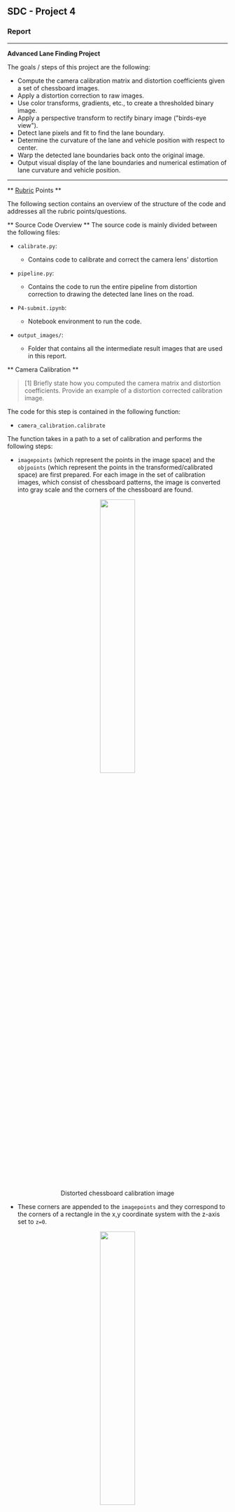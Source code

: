 ## SDC - Project 4

### Report

---

**Advanced Lane Finding Project**

The goals / steps of this project are the following:

* Compute the camera calibration matrix and distortion coefficients given a set of chessboard images.
* Apply a distortion correction to raw images.
* Use color transforms, gradients, etc., to create a thresholded binary image.
* Apply a perspective transform to rectify binary image ("birds-eye view").
* Detect lane pixels and fit to find the lane boundary.
* Determine the curvature of the lane and vehicle position with respect to center.
* Warp the detected lane boundaries back onto the original image.
* Output visual display of the lane boundaries and numerical estimation of lane curvature and vehicle position.

---

** [Rubric](https://review.udacity.com/#!/rubrics/571/view) Points **

The following section contains an overview of the structure of the code and addresses all the rubric points/questions.

** Source Code Overview **
The source code is mainly divided between the following files:
* `calibrate.py`:
  * Contains code to calibrate and correct the camera lens' distortion


* `pipeline.py`:
  * Contains the code to run the entire pipeline from distortion correction to drawing the detected lane lines on the road.


* `P4-submit.ipynb`:
  * Notebook environment to run the code.


* `output_images/`:
  * Folder that contains all the intermediate result images that are used in this report.

** Camera Calibration **

> [1] Briefly state how you computed the camera matrix and distortion coefficients. Provide an example of a distortion corrected calibration image.

The code for this step is contained in the following function:
* `camera_calibration.calibrate`


The function takes in a path to a set of calibration and performs the following steps:

* `imagepoints` (which represent the points in the image space) and the `objpoints` (which represent the points in the transformed/calibrated space) are first prepared. For each image in the set of calibration images, which consist of chessboard patterns, the image is converted into gray scale and the corners of the chessboard are found.

<p align="center">
  <img src="./output_images/chessboard.png" width="40%"/>
  <p align="center">Distorted chessboard calibration image</p>
</p>

* These corners are appended to the `imagepoints` and they correspond to the corners of a rectangle in the x,y coordinate system with the z-axis set to `z=0`.

<p align="center">
  <img src="./output_images/chessboard-corners.png" width="40%"/>
  <p align="center">Chessboard corners in distorted image for calibration</p>
</p>

* Now that we have a mapping between the corners identified in the camera image and the target corners in the x,y plane, the camera can be calibrated using the `imagepoints` and the `objpoints`.

<p align="center">
  <img src="./output_images/undistorted.png" width="40%"/>
  <p align="center">Undistorted image</p>
</p>

* Once calibrated, the calibration matrix and the distortion coefficients are used to `undistort` the image and perform a perspective transformation on the chessboard images to visually check if the calibration was accurately performed.

<p align="center">
  <img src="./output_images/chessboard-warped.png" width="40%"/>
  <p align="center">Perspective transformation and distortion correction applied to the chessboard image</p>
</p>

### Pipeline (single images)

> [1] Provide an example of a distortion-corrected image.

An example of the distortion correction applied to a test image using the calibration matrix and distortion coefficients from the camera calibration step.

<p align="center">
  <img src="./output_images/test-1.png" width="40%"/>
  <p align="center">Distorted test image</p>
</p>

<p align="center">
  <img src="./output_images/test-1-undistorted.png" width="40%"/>
  <p align="center">Undistorted/Distortion Corrected test image</p>
</p>

> [2] Describe how (and identify where in your code) you used color transforms, gradients or other methods to create a thresholded binary image.  Provide an example of a binary image result.

The pipeline method responsible for creating the color and gradient transforms is as follows:
* `Pipeline.color_gradient_threshold_transform`

The above method creates the following variables:
* `R_binary`
  * A thresholded binary image of the RED channel of the image in RGB color space

  <p align="center">
    <img src="./output_images/test-1-R.png" width="40%"/>
    <p align="center">The yellow lane line and parts of the white lane lines are visible (binary 1) in the RED channel with a lot of noise</p>
  </p>

* `G_binary`
  * A thresholded binary image of the GREEN channel of the image in RGB color space

  <p align="center">
    <img src="./output_images/test-1-G.png" width="40%"/>
    <p align="center">The yellow lane line and parts of the white lane lines are visible (binary 1) in the GREEN channel with a lesser noise compared to RED</p>
  </p>

* `L_binary`
  * A thresholded binary image of the LIGHTNESS channel of the image in the HLS color space

  <p align="center">
    <img src="./output_images/test-1-L.png" width="40%"/>
    <p align="center">The yellow lane line and parts of the white lane lines are visible (binary 1) in the LIGHTNESS channel similar to the RED and GREEN channels.</p>
  </p>

* `S_binary`
  * A thresholded binary image of the SATURATION channel of the image in the HLS color space

  <p align="center">
    <img src="./output_images/test-1-S.png" width="40%"/>
    <p align="center">The yellow lane line and parts of the white lane lines are visible (binary 1) in the SATURATION channel and compared to the other binary images, the lane lines are more clearly visible in this channel.</p>
  </p>

* `gradx`
  * A thresholded binary image with Sobel operator applied in the X direction.

  <p align="center">
    <img src="./output_images/test-1-gradx.png" width="40%"/>
    <p align="center">This image shows that lines in the vertical direction are picked up pretty well.</p>
  </p>

* `dir_binary`
  * A thresholded binary image of the directional gradients.

  <p align="center">
    <img src="./output_images/test-1-dir.png" width="40%"/>
    <p align="center"></p>
  </p>


In the above images, `S_binary` and `gradx` seem to best pick up the lane lines. But instead of limiting the use of just these two binary images, we can use a combination of the different binary images, by adding and removing some of the information contributed by them.

To create a thresholded image for the lane detection polynomial fit algorithm, we take a combination as follows:

```
thresholded_image = ((R_binary | G_binary | L_binary) & S_binary | (gradx & G_binary & L_binary & dir_binary))
```

* The `R`,`G` and `L` binary images are `OR`-ed together since they result in similar images.
* This is then combined with the `S` binary image to remove some of the noise associated with the `S` binary image
* This is further `OR`-ed with an `AND` combination of `gradx`, `G`, `L` and `dir` binary images.

The final result is as follows:

<p align="center">
  <img src="./output_images/test-1-threshold.png" width="40%"/>
  <p align="center">The lane lines are more prominently visible in the combined threshold image</p>
</p>

> [3] Describe how (and identify where in your code) you performed a perspective transform and provide an example of a transformed image.

To perform the perspective transformation, a small section of the thresholded image is first selected as follows:

<p align="center">
  <img src="./output_images/test-1-mask.png" width="40%"/>
  <p align="center">A mask is created around the region of the lane (assuming that the camera is centered on the dashboard of the car)</p>
</p>

The pipeline method responsible for creating the color and gradient transforms is as follows:
* `Pipeline.perspective_transform` - Line 298

It uses two sets of points:
* `src` - The corners of the mask in the thresholded image.
* `dst` - The corners of the rectangle in the destination image (which is the perspective transformed birds-eye view image)

The corners in the src image are chosen as follows:
```
left_bottom = [xsize*CONFIG['mask']['lb_x'], ysize*CONFIG['mask']['lb_y']]
right_bottom = [xsize*CONFIG['mask']['rb_x'], ysize*CONFIG['mask']['rb_y']]

left_top = [xsize*CONFIG['mask']['lt_x'], ysize*CONFIG['mask']['lt_y']]
right_top = [xsize*CONFIG['mask']['rt_x'], ysize*CONFIG['mask']['rt_y']]

x = [left_bottom[0], right_bottom[0], right_top[0], left_top[0], left_bottom[0]]
y = [left_bottom[1], right_bottom[1], right_top[1], left_top[1],  left_bottom[1]]
```

The CONFIG object defines the mask coordinates as percentage values:

```
CONFIG = {
    'mask': {
        'lt_y': 0.6,
        'lt_x': 0.49,
        'rt_y': 0.6,
        'rt_x': 0.545,

        'lb_x': 0.18,
        'lb_y': 1,        
        'rb_x': 0.93,
        'rb_y': 1
    }
}
```

The corresponding coordinates of `dst` are computed as follows:
```
w, h = image.shape[1::-1]
top = -3; bottom = 1; left = 0.3; right = 0.7

src = np.float32([corners[3],corners[2],corners[1],corners[0]])
dst = np.float32([[w*left, h*top],[w*right, h*top],[w*right, h*bottom],[w*left, h*bottom]])
```

This resulted in the following source and destination points:

| Source        | Destination   |
|:-------------:|:-------------:|
| 627, 427      | 384, -2160        |
| 697, 427      | 896, -2169      |
| 1190, 712     | 896, 720      |
| 230, 712     | 384, 720        |

I verified that my perspective transform was working as expected by drawing the `src` and `dst` points onto a test image and its warped counterpart to verify that the lines appear parallel in the warped image.

<p align="center">
  <img src="./output_images/test-1-perspective.png" width="40%"/>
  <p align="center">The lane lines appear parallel in the perspective transformed image</p>
</p>

> [4] Describe how (and identify where in your code) you identified lane-line pixels and fit their positions with a polynomial?

To identify the lane lines I implemented a method to use the perspective transformed image to detect lane lines by:
* Finding a histogram of raw intensities for the bottom half of the image

    * Computing the positions of peaks of the image intensities which roughly should correspond to the lane
    lines. The histogram is divided vertically to find 2 peaks, the first peak is for the left lane line and the second is for the right lane line.

    * Step through small windows in the Y direction, by moving the centers of the windows based on the number
    of pixels within the the window and append the pixels within this image to an array that would potentially
    identify the lane lines.

    <p align="center">
      <img src="./output_images/test-1-windows.png" width="40%"/>
      <p align="center">Small windows drawn vertically based on histogram peaks.</p>
    </p>

    * Once these arrays have all the image pixels that potentially correspond to the lane line points, the problem now becomes a line fitting problem to a distribution of points in a plane.

      * 2nd degree polynomials are fit to these sets of points (for each lane line).

      <p align="center">
        <img src="./output_images/test-1-fit.png" width="40%"/>
        <p align="center">Polynomial curve fit on the distribution of points</p>
      </p>

    * The current fit is saved for the next frame.

    * Once the lane line polynomial fits are available, the region between the lane lines is colored to represent the lane.

    <p align="center">
      <img src="./output_images/test-1-perspective-lane-lines.png" width="40%"/>
      <p align="center">Lane line points with the region of the lane colored green</p>
    </p>

    * This overlay image is then transformed back into the coordinates of the camera and overlaid on top of the original image for a final result as follows:

    <p align="center">
      <img src="./output_images/test-1-f1-lane-original.png" width="40%"/>
      <p align="center">The lane detected transformed back into the original camera coordinates</p>
    </p>
    <p align="center">
      <img src="./output_images/test-1-f1-final.png" width="40%"/>
      <p align="center">The lane detected on the first frame</p>
    </p>


The part of the code responsible for detecting lines is as follows:
* `pipeline.Pipeline.detect_lane_lines` - Detects lane line on the first frame
* `pipeline.Pipeline.detect_lane_lines_with_prior` - - Detects lane line on all the future frames by using the previous frame's lane line fit.

Once we have the first frame's lane line fit, we consider the issues and solutions for the frames after the first lane line detection has been made:

* One problem that I came across here was that despite fitting the lane lines accurately in the first frame, future frames were not always guaranteed to have an accurate fit for either of the lines, due to change in the curvature of the road.

* A solution to this problem was to use the fit from the previous frame and create points along the fit on the new image, so, together with the points in the new frame, the resulting point distribution would be closer to the actual lane line.

<p align="center">
  <img src="./output_images/test-1-f2-threshold.png" width="40%"/>
  <p align="center">The second frame's binary thresholded representation</p>
</p>

<p align="center">
  <img src="./output_images/test-1-f2-superimposed.png" width="40%"/>
  <p align="center">The previous frame's fit points superimposed on the second frame</p>
</p>

* Additionally, instead of re-running the stepping through all the windows, we can use the points from the previous frame's lane line fit and search within a margin.

> [5] Describe how (and identify where in your code) you calculated the radius of curvature of the lane and the position of the vehicle with respect to center.

The functions responsible for computing the radius of curvature and the camera offsets are as follows:

* `pipeline.Pipeline.compute_radius_of_curvature_for_fit` - Line 633
* `pipeline.Pipeline.compute_radius_of_curvature_for_fit_in_meters` - Line 642
* `pipeline.Pipeline.compute_camera_offset` - Line 668

> [6] Provide an example image of your result plotted back down onto the road such that the lane area is identified clearly.

Once the lane and the lane lines are detected in the "birds-eye" perspective, the inverse transform is found and the lane and the lane lines are transformed back into the original camera coordinates. The result is as follows:

<p align="center">
  <img src="./output_images/test-1-f2-lane-lines.png" width="40%"/>
  <p align="center">Lane detection in "birds-eye" perspective</p>
</p>

<p align="center">
  <img src="./output_images/test-1-f2-final.png" width="40%"/>
  <p align="center">Lane detection overlaid on original image</p>
</p>

The function responsible for warping the lanes back to the original coordinates is as follows:

* `pipeline.Pipeline.warp_perspective_to_original` - Line 597


---

### Pipeline (video)

> [1] Provide a link to your final video output.  Your pipeline should perform reasonably well on the entire project video (wobbly lines are ok but no catastrophic failures that would cause the car to drive off the road!).

Here's a [link to my video result](https://www.youtube.com/watch?v=eja2tgqg1TM)

---

### Discussion

> [1] Briefly discuss any problems / issues you faced in your implementation of this project.  Where will your pipeline likely fail?  What could you do to make it more robust?

One of the biggest problems I faced was dealing with differing lighting conditions though the video. The lane curve detections would often go hay-wire.

To combat this problem, I had to find a good combination of different binary images (discussed in the appropriate section).

A second solution to the problem was to superimpose the points along the fit of the previous frame on top of the binary thresholded image of the current frame. This was one of the most important steps in correcting the lane detections under shadows and differing lighting conditions.

The pipeline might fail if the lane lines are more curved (as is in the challenge videos). The pipeline can be made more robust by implementing an advanced form of using the previous frame detections or creating advanced priors/heuristics so that algorithm inherently knows where to find a line.
